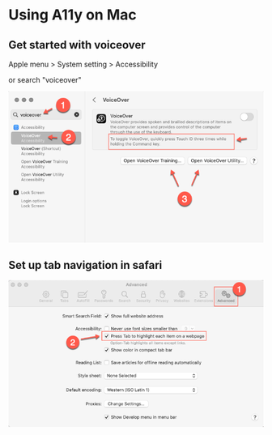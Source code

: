 # Using A11y on Mac



## Get started with voiceover

Apple menu > System setting > Accessibility

or search "voiceover"


![](./doc-imgs/get-started-with-voice-over.png)

## Set up tab navigation in safari

![](./doc-imgs/enable-tab-navigation-in-safari.png)



